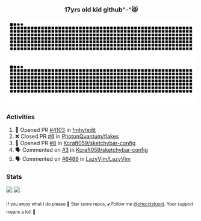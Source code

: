 <h3 align="center">17yrs old kid github^-^😻</h3>

![GitHub Contribution Grid Snake (Dark)](https://raw.githubusercontent.com/phucisstupid/phucisstupid/output/catppuccin-mocha.svg#gh-dark-mode-only)
![GitHub Contribution Grid Snake (Light)](https://raw.githubusercontent.com/phucisstupid/phucisstupid/output/github-contribution-grid-snake.svg#gh-light-mode-only)

### Activities

<!--START_SECTION:activity-->
1. 💪 Opened PR [#4103](https://github.com/fmhy/edit/pull/4103) in [fmhy/edit](https://github.com/fmhy/edit)
2. ❌ Closed PR [#6](https://github.com/PhotonQuantum/flakes/pull/6) in [PhotonQuantum/flakes](https://github.com/PhotonQuantum/flakes)
3. 💪 Opened PR [#8](https://github.com/Kcraft059/sketchybar-config/pull/8) in [Kcraft059/sketchybar-config](https://github.com/Kcraft059/sketchybar-config)
4. 🗣 Commented on [#3](https://github.com/Kcraft059/sketchybar-config/issues/3#issuecomment-3334895763) in [Kcraft059/sketchybar-config](https://github.com/Kcraft059/sketchybar-config)
5. 🗣 Commented on [#6489](https://github.com/LazyVim/LazyVim/pull/6489#issuecomment-3319055606) in [LazyVim/LazyVim](https://github.com/LazyVim/LazyVim)
<!--END_SECTION:activity-->

### Stats

<div>
  <img width=400 src="https://github-readme-stats.vercel.app/api?username=phucisstupid&show_icons=true&theme=catppuccin_mocha"/>
  <img width=400 src="https://github-readme-stats.vercel.app/api/top-langs?username=phucisstupid&layout=compact&theme=catppuccin_mocha&card_width=395"/>
</div>

<sub>If you enjoy what I do please 🌟 Star some repos, 💕 Follow me [@phucisstupid](https://github.com/phucisstupid). Your support means a lot! 🥰
